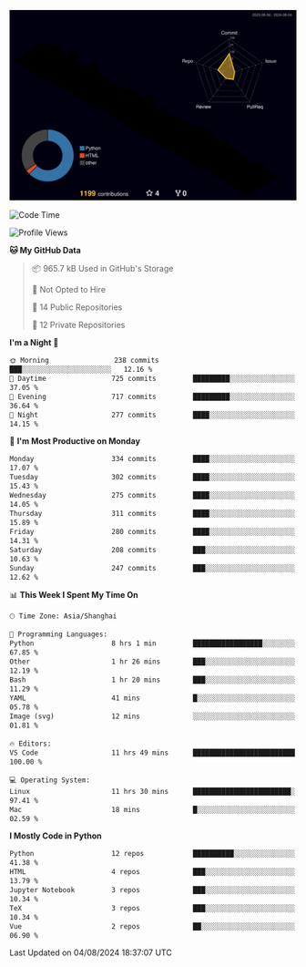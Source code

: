 <!--![](https://raw.githubusercontent.com/BorisYang326/BorisYang326/output/github-contribution-grid-snake-dark.svg) -->
![](./profile-3d-contrib/profile-night-rainbow.svg)
<!--START_SECTION:waka-->
![Code Time](http://img.shields.io/badge/Code%20Time-342%20hrs%2050%20mins-blue)

![Profile Views](http://img.shields.io/badge/Profile%20Views-0-blue)

**🐱 My GitHub Data** 

> 📦 965.7 kB Used in GitHub's Storage 
 > 
> 🚫 Not Opted to Hire
 > 
> 📜 14 Public Repositories 
 > 
> 🔑 12 Private Repositories 
 > 
**I'm a Night 🦉** 

```text
🌞 Morning                238 commits         ███░░░░░░░░░░░░░░░░░░░░░░   12.16 % 
🌆 Daytime                725 commits         █████████░░░░░░░░░░░░░░░░   37.05 % 
🌃 Evening                717 commits         █████████░░░░░░░░░░░░░░░░   36.64 % 
🌙 Night                  277 commits         ████░░░░░░░░░░░░░░░░░░░░░   14.15 % 
```
📅 **I'm Most Productive on Monday** 

```text
Monday                   334 commits         ████░░░░░░░░░░░░░░░░░░░░░   17.07 % 
Tuesday                  302 commits         ████░░░░░░░░░░░░░░░░░░░░░   15.43 % 
Wednesday                275 commits         ████░░░░░░░░░░░░░░░░░░░░░   14.05 % 
Thursday                 311 commits         ████░░░░░░░░░░░░░░░░░░░░░   15.89 % 
Friday                   280 commits         ████░░░░░░░░░░░░░░░░░░░░░   14.31 % 
Saturday                 208 commits         ███░░░░░░░░░░░░░░░░░░░░░░   10.63 % 
Sunday                   247 commits         ███░░░░░░░░░░░░░░░░░░░░░░   12.62 % 
```


📊 **This Week I Spent My Time On** 

```text
🕑︎ Time Zone: Asia/Shanghai

💬 Programming Languages: 
Python                   8 hrs 1 min         █████████████████░░░░░░░░   67.85 % 
Other                    1 hr 26 mins        ███░░░░░░░░░░░░░░░░░░░░░░   12.19 % 
Bash                     1 hr 20 mins        ███░░░░░░░░░░░░░░░░░░░░░░   11.29 % 
YAML                     41 mins             █░░░░░░░░░░░░░░░░░░░░░░░░   05.78 % 
Image (svg)              12 mins             ░░░░░░░░░░░░░░░░░░░░░░░░░   01.81 % 

🔥 Editors: 
VS Code                  11 hrs 49 mins      █████████████████████████   100.00 % 

💻 Operating System: 
Linux                    11 hrs 30 mins      ████████████████████████░   97.41 % 
Mac                      18 mins             █░░░░░░░░░░░░░░░░░░░░░░░░   02.59 % 
```

**I Mostly Code in Python** 

```text
Python                   12 repos            ██████████░░░░░░░░░░░░░░░   41.38 % 
HTML                     4 repos             ███░░░░░░░░░░░░░░░░░░░░░░   13.79 % 
Jupyter Notebook         3 repos             ███░░░░░░░░░░░░░░░░░░░░░░   10.34 % 
TeX                      3 repos             ███░░░░░░░░░░░░░░░░░░░░░░   10.34 % 
Vue                      2 repos             ██░░░░░░░░░░░░░░░░░░░░░░░   06.90 % 
```




 Last Updated on 04/08/2024 18:37:07 UTC
<!--END_SECTION:waka-->
